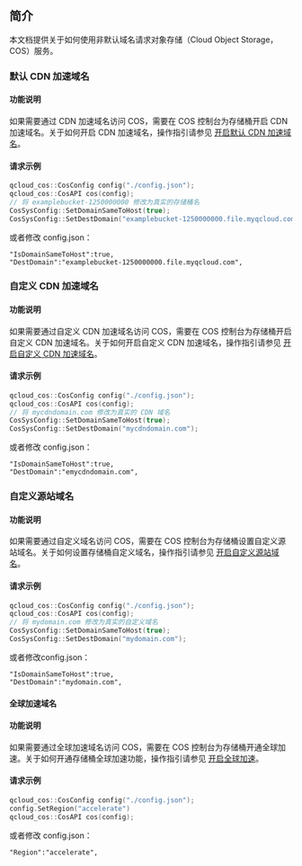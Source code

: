 ## 简介

本文档提供关于如何使用非默认域名请求对象存储（Cloud Object Storage，COS）服务。

### 默认 CDN 加速域名

#### 功能说明

如果需要通过 CDN 加速域名访问 COS，需要在 COS 控制台为存储桶开启 CDN 加速域名。关于如何开启 CDN 加速域名，操作指引请参见 [开启默认 CDN 加速域名](https://intl.cloud.tencent.com/document/product/436/31505)。

#### 请求示例

```cpp
qcloud_cos::CosConfig config("./config.json");
qcloud_cos::CosAPI cos(config);
// 将 examplebucket-1250000000 修改为真实的存储桶名
CosSysConfig::SetDomainSameToHost(true);
CosSysConfig::SetDestDomain("examplebucket-1250000000.file.myqcloud.com");
```

或者修改 config.json：

```
"IsDomainSameToHost":true,
"DestDomain":"examplebucket-1250000000.file.myqcloud.com",
```

### 自定义 CDN 加速域名

#### 功能说明

如果需要通过自定义 CDN 加速域名访问 COS，需要在 COS 控制台为存储桶开启自定义 CDN 加速域名。关于如何开启自定义 CDN 加速域名，操作指引请参见 [开启自定义 CDN 加速域名](https://intl.cloud.tencent.com/document/product/436/31506)。

#### 请求示例

```cpp
qcloud_cos::CosConfig config("./config.json");
qcloud_cos::CosAPI cos(config);
// 将 mycdndomain.com 修改为真实的 CDN 域名
CosSysConfig::SetDomainSameToHost(true);
CosSysConfig::SetDestDomain("mycdndomain.com");
```

或者修改 config.json：

```
"IsDomainSameToHost":true,
"DestDomain":"emycdndomain.com",
```

### 自定义源站域名

#### 功能说明

如果需要通过自定义域名访问 COS，需要在 COS 控制台为存储桶设置自定义源站域名。关于如何设置存储桶自定义域名，操作指引请参见 [开启自定义源站域名](https://intl.cloud.tencent.com/document/product/436/31507)。

#### 请求示例

```cpp
qcloud_cos::CosConfig config("./config.json");
qcloud_cos::CosAPI cos(config);
// 将 mydomain.com 修改为真实的自定义域名
CosSysConfig::SetDomainSameToHost(true);
CosSysConfig::SetDestDomain("mydomain.com");
```

或者修改config.json：

```
"IsDomainSameToHost":true,
"DestDomain":"mydomain.com",
```

#### 全球加速域名

#### 功能说明

如果需要通过全球加速域名访问 COS，需要在 COS 控制台为存储桶开通全球加速。关于如何开通存储桶全球加速功能，操作指引请参见 [开启全球加速](https://intl.cloud.tencent.com/document/product/436/33406)。

#### 请求示例

```cpp
qcloud_cos::CosConfig config("./config.json");
config.SetRegion("accelerate")
qcloud_cos::CosAPI cos(config);
```

或者修改 config.json：

```
"Region":"accelerate",   
```
